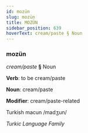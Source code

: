 ```yaml
---
id: mozün
slug: mozün
title: MOZÜN
sidebar_position: 639
hoverText: cream/paste § Noun
---
```


### mozün

*cream/paste* **§** Noun

**Verb**: to be cream/paste

**Noun**: cream/paste

**Modifier**: cream/paste-related

Turkish macun /madʒun/

*Turkic Language Family*
